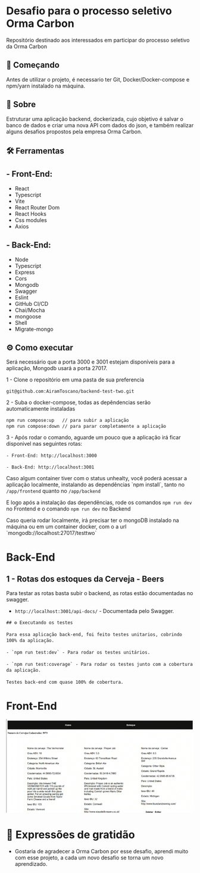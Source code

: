# Desafio para o processo seletivo Orma Carbon

Repositório destinado aos interessados em participar do processo seletivo da Orma Carbon


## 🚀 Começando

Antes de utilizar o projeto, é necessario ter Git, Docker/Docker-compose e npm/yarn instalado na máquina.



## 📃 Sobre
  <p>
    Estruturar uma aplicação backend, dockerizada, cujo objetivo é salvar o banco de dados e criar uma nova API com dados do json, e também realizar alguns desafios propostos pela empresa Orma Carbon.
  </p>


## 🛠️ Ferramentas

## - Front-End:
  - React
  - Typescript
  - Vite
  - React Router Dom
  - React Hooks
  - Css modules
  - Axios
  
## - Back-End:
  - Node
  - Typescript
  - Express
  - Cors
  - Mongodb
  - Swagger
  - Eslint
  - GitHub CI/CD
  - Chai/Mocha
  - mongoose
  - Shell
  - Migrate-mongo

## ⚙️ Como executar

Será necessário que a porta 3000 e 3001 estejam disponíveis para a aplicação, Mongodb usará a porta 27017.

1 - Clone o repositório em uma pasta de sua preferencia 
```
git@github.com:AiramToscano/backend-test-two.git
```
2 - Suba o docker-compose, todas as depêndencias serão automaticamente instaladas
```
npm run compose:up   // para subir a aplicação
npm run compose:down // para parar completamente a aplicação
```
3 - Após rodar o comando, aguarde um pouco que a aplicação irá ficar disponivel nas seguintes rotas:

  `- Front-End: http://localhost:3000`

  `- Back-End: http://localhost:3001`

  <p> Caso algum container tiver com o status unhealty, você poderá acessar a aplicação localmente, instalando as dependências  `npm install`, tanto no <code>/app/frontend</code> quanto no <code>/app/backend</code></p>

  <p>E logo após a instalação das dependências, rode os comandos <code>npm run dev</code> no Frontend e o comando <code>npm run dev</code> no Backend</p>

  <p>Caso queria rodar localmente, irá precisar ter o mongoDB instalado na máquina ou em um container docker, com o a url `mongodb://localhost:27017/testtwo` </p>

# Back-End

## 1 - Rotas dos estoques da Cerveja - Beers

Para testar as rotas basta subir o backend, as rotas estão documentadas no swagger.

- `http://localhost:3001/api-docs/` - Documentada pelo Swagger.


```
## ⚙️ Executando os testes

Para essa aplicação back-end, foi feito testes unitarios, cobrindo 100% da aplicação.

- `npm run test:dev` - Para rodar os testes unitários.

- `npm run test:coverage` - Para rodar os testes junto com a cobertura da aplicação.

Testes back-end com quase 100% de cobertura.

```

# Front-End

![recipes](https://github.com/AiramToscano/backend-test-two/blob/main/app/gif/testProject.gif)


# 🎁 Expressões de gratidão

- Gostaria de agradecer a Orma Carbon  por esse desafio, aprendi muito com esse projeto, a cada um novo desafio se torna um novo aprendizado.
